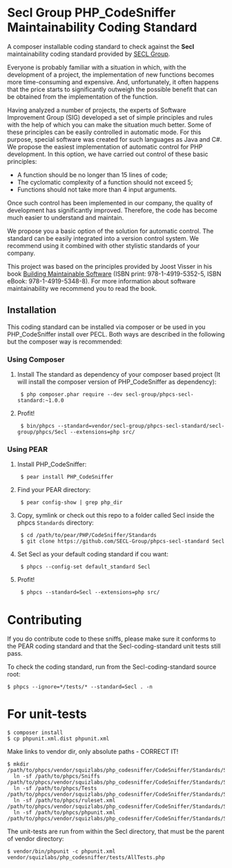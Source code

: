 # Secl Group PHP_CodeSniffer Maintainability Coding Standard

A composer installable coding standard to check against the **Secl** maintainability coding standard provided by [SECL Group](http://seclgroup.com/).

Everyone is probably familiar with a situation in which, with the development of a project, the implementation of new functions becomes more time-consuming and expensive. And, unfortunately, it often happens that the price starts to significantly outweigh the possible benefit that can be obtained from the implementation of the function.

Having analyzed a number of projects, the experts of Software Improvement Group (SIG) developed a set of simple principles and rules with the help of which you can make the situation much better. Some of these principles can be easily controlled in automatic mode. For this purpose, special software was created for such languages as Java and C#. We propose the easiest implementation of automatic control for PHP development. In this option, we have carried out control of these basic principles:
- A function should be no longer than 15 lines of code;
- The cyclomatic complexity of a function should not exceed 5;
- Functions should not take more than 4 input arguments.

Once such control has been implemented in our company, the quality of development has significantly improved. Therefore, the code has become much easier to understand and maintain.  

We propose you a basic option of the solution for automatic control. The standard can be easily integrated into a version control system. We recommend using it combined with other stylistic standards of your company.

This project was based on the principles provided by Joost Visser in his book [Building Maintainable Software](https://github.com/oreillymedia/building_maintainable_software) (ISBN print: 978-1-4919-5352-5, ISBN eBook: 978-1-4919-5348-8). For more information about software maintainability we recommend you to read the book.

## Installation

This coding standard can be installed via composer or be used in you PHP_CodeSniffer install over PECL. Both ways are
described in the following but the composer way is recommended:

### Using Composer

1. Install The standard as dependency of your composer based project (It will install the composer version of PHP_CodeSniffer as dependency):

        $ php composer.phar require --dev secl-group/phpcs-secl-standard:~1.0.0

2. Profit!

        $ bin/phpcs --standard=vendor/secl-group/phpcs-secl-standard/secl-group/phpcs/Secl --extensions=php src/

### Using PEAR

1. Install PHP_CodeSniffer:

        $ pear install PHP_CodeSniffer

2. Find your PEAR directory:

        $ pear config-show | grep php_dir

3. Copy, symlink or check out this repo to a folder called Secl inside the
   phpcs `Standards` directory:

        $ cd /path/to/pear/PHP/CodeSniffer/Standards
        $ git clone https://github.com/SECL-Group/phpcs-secl-standard Secl

4. Set Secl as your default coding standard if cou want:

        $ phpcs --config-set default_standard Secl

5. Profit!

        $ phpcs --standard=Secl --extensions=php src/

# Contributing

If you do contribute code to these sniffs, please make sure it conforms to the PEAR
coding standard and that the Secl-coding-standard unit tests still pass.

To check the coding standard, run from the Secl-coding-standard source root:

    $ phpcs --ignore=*/tests/* --standard=Secl . -n

# For unit-tests

    $ composer install
    $ cp phpunit.xml.dist phpunit.xml
    
Make links to vendor dir, only absolute paths - CORRECT IT!
    
    $ mkdir /path/to/phpcs/vendor/squizlabs/php_codesniffer/CodeSniffer/Standards/Secl
      ln -sf /path/to/phpcs/Sniffs /path/to/phpcs/vendor/squizlabs/php_codesniffer/CodeSniffer/Standards/Secl/Sniffs
      ln -sf /path/to/phpcs/Tests /path/to/phpcs/vendor/squizlabs/php_codesniffer/CodeSniffer/Standards/Secl/Tests
      ln -sf /path/to/phpcs/ruleset.xml /path/to/phpcs/vendor/squizlabs/php_codesniffer/CodeSniffer/Standards/Secl/ruleset.xml
      ln -sf /path/to/phpcs/phpunit.xml /path/to/phpcs/vendor/squizlabs/php_codesniffer/CodeSniffer/Standards/Secl/phpunit.xml

The unit-tests are run from within the Secl directory, that must be the parent of vendor directory:

    $ vendor/bin/phpunit -c phpunit.xml vendor/squizlabs/php_codesniffer/tests/AllTests.php
